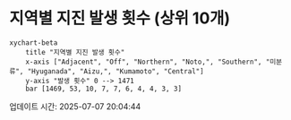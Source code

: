 # 지역별 지진 발생 횟수 (상위 10개)

```mermaid
xychart-beta
    title "지역별 지진 발생 횟수"
    x-axis ["Adjacent", "Off", "Northern", "Noto,", "Southern", "미분류", "Hyuganada", "Aizu,", "Kumamoto", "Central"]
    y-axis "발생 횟수" 0 --> 1471
    bar [1469, 53, 10, 7, 7, 6, 4, 4, 3, 3]
```

업데이트 시간: 2025-07-07 20:04:44

